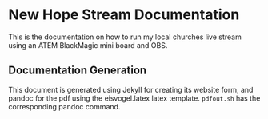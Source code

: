 # New Hope Stream Documentation

This is the documentation on how to run my local churches live stream using an ATEM BlackMagic mini board and OBS.

## Documentation Generation

This document is generated using Jekyll for creating its website form, and pandoc for the pdf using the eisvogel.latex latex template. `pdfout.sh` has the corresponding pandoc command. 